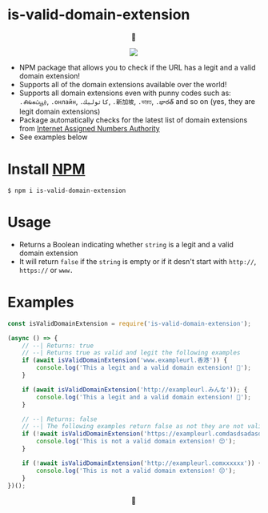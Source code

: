 # is-valid-domain-extension

<p align="center">🍩</p>

<p align="center"><a href="https://nodei.co/npm/is-valid-domain-extension/"><img src="https://nodei.co/npm/is-valid-domain-extension.png"></a></p>

 * NPM package that allows you to check if the URL has a legit and a valid domain extension!
 * Supports all of the domain extensions available over the world!
 * Supports all domain extensions even with punny codes such as: `.சிங்கப்பூர்`, `.онлайн`, `.كاثوليك`, `.新加坡`, `.ভারত`, `.భారత్` and so on (yes, they are legit domain extensions)
 * Package automatically checks for the latest list of domain extensions from [Internet Assigned Numbers Authority](https://www.iana.org/)
 * See examples below

# Install [NPM](https://www.npmjs.com/package/is-valid-domain-extension)

 `$ npm i is-valid-domain-extension`

# Usage

- Returns a Boolean indicating whether `string` is a legit and a valid domain extension
- It will return `false` if the `string` is empty or if it desn't start with `http://`, `https://` or `www.`

# Examples

``` javascript
const isValidDomainExtension = require('is-valid-domain-extension');

(async () => {
    // --| Returns: true
    // --| Returns true as valid and legit the following examples
    if (await isValidDomainExtension('www.exampleurl.香港')) {
        console.log('This a legit and a valid domain extension! 🍩');
    }

    if (await isValidDomainExtension('http://exampleurl.みんな')); {
        console.log('This a legit and a valid domain extension! 🍩');
    }

    // --| Returns: false
    // --| The following examples return false as not they are not valid url's or domain extensions
    if (!await isValidDomainExtension('https://exampleurl.comdasdsadasdsadasdsa')) {
        console.log('This is not a valid domain extension! 😔');
    }

    if (!await isValidDomainExtension('http://exampleurl.comxxxxxx')) {
        console.log('This is not a valid domain extension! 😔');
    }
})();
```

<p align="center">🍩</p>
